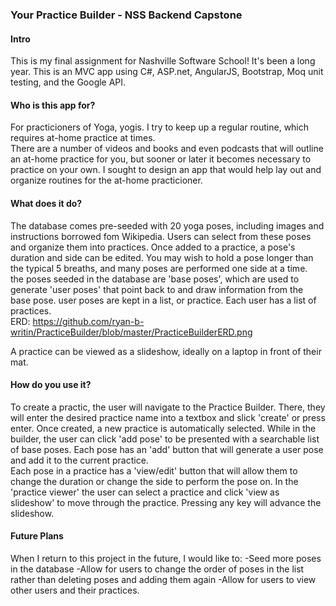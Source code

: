 ###  Your Practice Builder - NSS Backend Capstone
#### Intro

This is my final assignment for Nashville Software School! It's been a long year. 
This is an MVC app using C#, ASP.net, AngularJS, Bootstrap, Moq unit testing, and the Google API.

#### Who is this app for?
For practicioners of Yoga, yogis. I try to keep up a regular routine, which requires at-home practice at times.  
There are a number of videos and books and even podcasts that will outline an at-home practice for you, but sooner or later it becomes necessary to practice on your own. I sought to design an app that would help lay out and organize routines for the at-home practicioner.  

#### What does it do?
The database comes pre-seeded with 20 yoga poses, including images and instructions borrowed fom Wikipedia. 
Users can select from these poses and organize them into practices. Once added to a practice, a pose's duration and side can be edited. You may wish to hold a pose longer than the typical 5 breaths, and many poses are performed one side at a time.  
the poses seeded in the database are 'base poses', which are used to generate 'user poses' that point back to and draw information from the base pose.
user poses are kept in a list, or practice. Each user has a list of practices.  
ERD: https://github.com/ryan-b-writin/PracticeBuilder/blob/master/PracticeBuilderERD.png  

A practice can be viewed as a slideshow, ideally on a laptop in front of their mat.

#### How do you use it?

To create a practic, the user will navigate to the Practice Builder. There, they will enter the desired practice name into a textbox and slick 'create' or press enter.
Once created, a new practice is automatically selected. While in the builder, the user can click 'add pose' to be presented with a searchable list of base poses. Each pose has an 'add' button that will generate a user pose and add it to the current practice.  
Each pose in a practice has a 'view/edit' button that will allow them to change the duration or change the side to perform the pose on.
In the 'practice viewer' the user can select a practice and click 'view as slideshow' to move through the practice. Pressing any key will advance the slideshow.

#### Future Plans

When I return to this project in the future, I would like to:
-Seed more poses in the database
-Allow for users to change the order of poses in the list rather than deleting poses and adding them again
-Allow for users to view other users and their practices.

